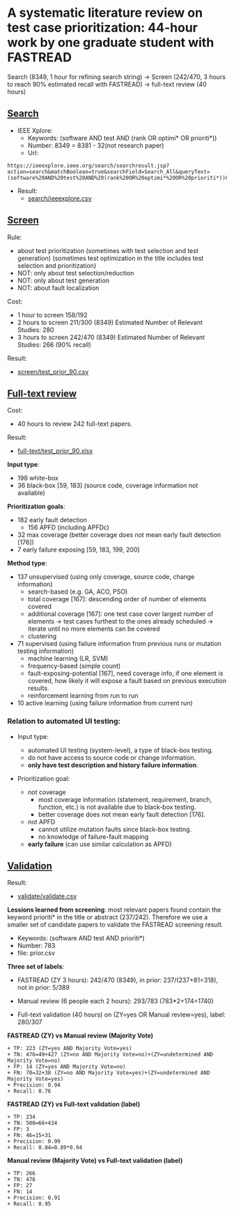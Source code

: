 # A systematic literature review on test case prioritization: 44-hour work by one graduate student with FASTREAD

Search (8349, 1 hour for refining search string) -> Screen (242/470, 3 hours to reach 90% estimated recall with FASTREAD) -> full-text review (40 hours)

## [Search](https://github.com/fastread/SLR_on_TCP/tree/master/search)

 - IEEE Xplore: 
   + Keywords: (software AND test AND (rank OR optimi* OR prioriti*))
   + Number: 8349 = 8381 - 32(not research paper)
   + Url: 
```
https://ieeexplore.ieee.org/search/searchresult.jsp?action=search&matchBoolean=true&searchField=Search_All&queryText=(software%20AND%20test%20AND%20(rank%20OR%20optimi*%20OR%20prioriti*))&highlight=true&returnType=SEARCH&refinements=ContentType:Conferences&refinements=ContentType:Journals%20.AND.%20Magazines&returnFacets=ALL&rowsPerPage=100
```
 - Result: 
   + [search/ieeexplore.csv](https://github.com/fastread/SLR_on_TCP/blob/master/search/ieeexplore.csv)


## [Screen](https://github.com/fastread/SLR_on_TCP/tree/master/screen)

Rule:
 + about test prioritization (sometimes with test selection and test generation) (sometimes test optimization in the title includes test selection and prioritization)
 + NOT: only about test selection/reduction
 + NOT: only about test generation
 + NOT: about fault localization

Cost:
 + 1 hour to screen 158/192
 + 2 hours to screen 211/300 (8349) Estimated Number of Relevant Studies: 280
 + 3 hours to screen 242/470 (8349) Estimated Number of Relevant Studies: 266 (90% recall)

Result:
 + [screen/test_prior_90.csv](https://github.com/fastread/SLR_on_TCP/blob/master/screen/test_prior_90.csv)

## [Full-text review](https://github.com/fastread/SLR_on_TCP/tree/master/full-text)

Cost:
 + 40 hours to review 242 full-text papers.

Result:
 + [full-text/test_prior_90.xlsx](https://github.com/fastread/SLR_on_TCP/blob/master/full-text/test_prior_90.xlsx)

**Input type**:
 - 198 white-box
 - 36 black-box [59, 183] (source code, coverage information not available)

**Prioritization goals**:
 - 182 early fault detection
    + 156 APFD (including APFDc)
 - 32 max coverage (better coverage does not mean early fault detection [176])
 - 7 early failure exposing [59, 183, 199, 200]

**Method type**:
 - 137 unsupervised (using only coverage, source code, change information)
   + search-based (e.g. GA, ACO, PSO)
   + total coverage [167]: descending order of number of elements covered
   + additional coverage [167]: one test case cover largest number of elements -> test cases furthest to the ones already scheduled -> iterate until no more elements can be covered
   + clustering
 - 71 supervised (using failure information from previous runs or mutation testing information)
   + machine learning (LR, SVM)
   + frequency-based (simple count)
   + fault-exposing-potential [167], need coverage info, if one element is covered, how likely it will expose a fault based on previous execution results.
   + reinforcement learning from run to run
 - 10 active learning (using failure information from current run)
    
### Relation to automated UI testing:

 - Input type:
   + automated UI testing (system-level), a type of black-box testing. 
   + do not have access to source code or change information.
   + **only have test description and history failure information**.

 - Prioritization goal:
   + not coverage
     - most coverage information (statement, requirement, branch, function, etc.) is not available due to black-box testing.
     - better coverage does not mean early fault detection [176].
   + not APFD
     - cannot utilize mutation faults since black-box testing.
     - no knowledge of failure-fault mapping
   + **early failure** (can use similar calculation as APFD)
   
## [Validation](https://github.com/fastread/SLR_on_TCP/tree/master/validate)

Result:
 + [validate/validate.csv](https://github.com/fastread/SLR_on_TCP/blob/master/validate/validate.csv)

**Lessions learned from screening**: most relevant papers found contain the keyword prioriti* in the title or abstract (237/242). Therefore we use a smaller set of candidate papers to validate the FASTREAD screening result.
  + Keywords: (software AND test AND prioriti*)
  + Number: 783
  + file: prior.csv

**Three set of labels**:

 - FASTREAD (ZY 3 hours): 242/470 (8349), in prior: 237/(237+81=318), not in prior: 5/389

 - Manual review (6 people each 2 hours): 293/783 (783*2+174=1740)

 - Full-text validation (40 hours) on (ZY=yes OR Manual review=yes), label: 280/307

**FASTREAD (ZY) vs Manual review (Majority Vote)**

	+ TP: 223 (ZY=yes AND Majority Vote=yes)
	+ TN: 476=49+427 (ZY=no AND Majority Vote=no)+(ZY=undetermined AND Majority Vote=no)
	+ FP: 14 (ZY=yes AND Majority Vote=no)
	+ FN: 70=32+38 (ZY=no AND Majority Vote=yes)+(ZY=undetermined AND Majority Vote=yes)
	+ Precision: 0.94
	+ Recall: 0.76

**FASTREAD (ZY) vs Full-text validation (label)**

	+ TP: 234
	+ TN: 500=66+434
	+ FP: 3
	+ FN: 46=15+31
	+ Precision: 0.99
	+ Recall: 0.84=0.89*0.94

**Manual review (Majority Vote) vs Full-text validation (label)**

	+ TP: 266
	+ TN: 476
	+ FP: 27
	+ FN: 14
	+ Precision: 0.91
	+ Recall: 0.95
